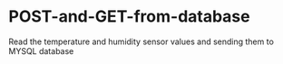 # POST-and-GET-from-database
Read the temperature and humidity sensor values and sending them to MYSQL database
